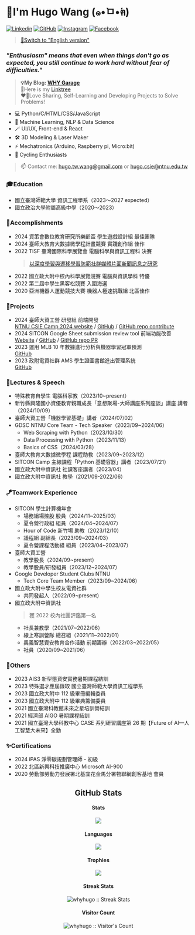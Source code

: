 # 👋I'm Hugo Wang (๑•̀ㅁ•́ฅ)

[![Linkedin](https://img.shields.io/badge/Linkedin_Hugo-0077B5.svg?logo=linkedin&logoColor=white&style=for-the-badge)](https://www.linkedin.com/in/whyhugo/)
[![GitHub](https://img.shields.io/badge/whyhugo-100000.svg?logo=github&logoColor=white&style=for-the-badge)](https://github.com/whyhugo)
[![Instagram](https://img.shields.io/badge/whyhugo.tw-E4405F.svg?logo=instagram&logoColor=white&style=for-the-badge)](https://www.instagram.com/whyhugo.tw/)
[![Facebook](https://img.shields.io/badge/whyhugo-1877F2.svg?logo=facebook&logoColor=white&style=for-the-badge)](https://www.facebook.com/whyhugo/)

> [📃Switch to "English version"](https://github.com/whyhugo/whyhugo/tree/main/english_version)
### *"Enthusiasm" means that even when things don't go as expected, you still continue to work hard without fear of difficulties."*
> **💡My Blog: [WHY Garage](https://whyhugo.me)**<br>
> 🌳Here is my [Linktree](https://links.whyhugo.me)  
> ❤️‍🔥Love Sharing, Self-Learning and Developing Projects to Solve Problems!

+ 💻 Python/C/HTML/CSS/JavaScript
+ 🧠 Machine Learning, NLP & Data Science
+ 🪄 UI/UX, Front-end & React
+ 🛠️ 3D Modeling & Laser Maker
+ ⚡ Mechatronics (Arduino, Raspberry pi, Micro:bit)
+ 🚴 Cycling Enthusiasts 
> 📫 Contact me: hugo.tw.wang@gmail.com or hugo.csie@ntnu.edu.tw

### 🎓Education
+ 國立臺灣師範大學 資訊工程學系（2023～2027 expected）
+ 國立政治大學附屬高級中學（2020～2023）

### 🏅Accomplishments
+ 2024 資策會數位教育研究所樂齡盃 學生遊戲設計組 最佳團隊
+ 2024 臺師大教育大數據微學程計畫競賽 實踐創作組 佳作
+ 2022 TISF 臺灣國際科學展覽會 電腦科學與資訊工程科 決賽
  > [以深度學習與遷移學習防範社群媒體片面新聞訊息之研究](https://www.ntsec.edu.tw/science/detail.aspx?a=21&cat=19270&sid=19394)
+ 2022 國立政大附中校內科學展覽競賽 電腦與資訊學科 特優
+ 2022 第二屆中學生黑客松競賽 入圍海選
+ 2020 亞洲機器人運動競技大賽 機器人極速挑戰組 北區佳作

### 🧩Projects
+ 2024 臺師大資工營 研發組 前端開發 <br>[NTNU CSIE Camp 2024 website](https://1892a2c0.camp.pages.dev) / [GitHub](https://github.com/CSIE-Camp/Camp_website_2024) / [GitHub repo contribute](https://github.com/CSIE-Camp/Camp_website_2024/graphs/contributors)
+ 2024 SITCON Google Sheet submission review tool 前端功能改善 <br>[Website](https://sitcon.org/submission-review/) / [GitHub](https://github.com/sitcon-tw/submission-review) / [GitHub repo PR](https://github.com/sitcon-tw/submission-review/pull/5)
+ 2023 運用 MLB 10 年數據進行分析與機器學習冠軍預測 <br>[GitHub](https://github.com/whyhugo/Data-Analysis-in-Sports)
+ 2023 政附電資社群 AMS 學生證圖書館進出管理系統 <br>[GitHub](https://github.com/ahsnccu-cim/lib-AMS)

### 🎤Lectures & Speech
+ 特殊教育自學生 電腦科家教（2023/10~present）
+ 新竹縣興隆國小資優教育親職成長「意想聚場-大師講座系列座談」講座 講者（2024/10/09）
+ 臺師大資工營「機器學習基礎」講者（2024/07/02）
+ GDSC NTNU Core Team - Tech Speaker（2023/09~2024/06）
  + Web Scraping with Python（2023/10/30）
  + Data Processing with Python（2023/11/13）
  + Basics of CSS（2024/03/28）
+ 臺師大教育大數據微學程 課程助教（2023/09~2023/12）
+ SITCON Camp 主線課程「Python 基礎容器」講者（2023/07/21）
+ 國立政大附中資訊社 社課客座講者（2023/04）
+ 國立政大附中資訊社 教學（2021/09-2022/06）

### 🪁Teamwork Experience
+ SITCON 學生計算機年會
  + 場務組場控股 股員（2024/11~2025/03）
  + 夏令營行政組 組員（2024/04~2024/07）
  + Hour of Code 新竹場 助教（2023/12/10）
  + 議程組 副組長（2023/09~2024/03）
  + 夏令營課程活動組 組員（2023/04~2023/07）
+ 臺師大資工營
  + 教學股長（2024/09~present）
  + 教學股員/研發組員（2023/12~2024/07）
+ Google Developer Student Clubs NTNU
  + Tech Core Team Member（2023/09~2024/06）
+ 國立政大附中學生校友電資社群
  + 共同發起人（2022/09~present）
+ 國立政大附中資訊社
  > 獲 2022 校內社團評鑑第一名  
  + 社長兼教學（2021/07~2022/06）
  + 線上寒訓營隊 總召組（2021/11~2022/01）
  + 奧義智慧資安教育合作活動 前期籌辦（2022/03~2022/05）
  + 社員（2020/09~2021/06）

### 🎯Others
+ 2023 AIS3 新型態資安實務暑期課程結訓
+ 2023 特殊選才應屆錄取 國立臺灣師範大學資訊工程學系
+ 2023 國立政大附中 112 級畢冊編輯委員
+ 2023 國立政大附中 112 級畢典籌備委員
+ 2021 國立臺灣科教館未來之星培訓營結訓
+ 2021 經濟部 AIGO 暑期課程結訓
+ 2021 國立臺灣大學科教中心 CASE 系列研習講座第 26 期【Future of AI—人工智慧大未來】全勤 

### ✨Certifications
+ 2024 iPAS 淨零碳規劃管理師 - 初級
+ 2022 北區新興科技推廣中心 Microsoft AI-900
+ 2020 勞動部勞動力發展署北基宜花金馬分署物聯網創客基地 會員

<!--
[![GitHub - Language Stats-Dark](https://github-readme-stats.vercel.app/api/top-langs/?username=whyhugo&layout=compact&langs_count=4&cache_seconds=7200&card_height=300&theme=chartreuse-dark#gh-dark-mode-only)](https://github.com/whyhugo/github-readme-stats#gh-dark-mode-only) [![GitHub Stats-Dark](https://github-readme-stats.vercel.app/api?username=whyhugo&show_icons=true&count_private=true&cache_seconds=7200&card_width=400&theme=chartreuse-dark#gh-dark-mode-only)](https://github.com/whyhugo/github-readme-stats#gh-dark-mode-only)


[![GitHub - Language Stats-Light](https://github-readme-stats.vercel.app/api/top-langs/?username=whyhugo&layout=compact&langs_count=4&cache_seconds=7200&card_height=300&theme=buefy#gh-light-mode-only)](https://github.com/whyhugo/github-readme-stats#gh-light-mode-only) [![GitHub Stats-Light](https://github-readme-stats.vercel.app/api?username=whyhugo&show_icons=true&count_private=true&cache_seconds=7200&card_width=400&card_width=500&theme=buefy#gh-light-mode-only)](https://github.com/whyhugo/github-readme-stats#gh-light-mode-only)


[![trophy](https://github-profile-trophy.vercel.app/?username=whyhugo&theme=chartreuse-dark&column=4&margin-w=15&margin-h=15)](https://github.com/whyhugo/github-profile-trophy)-->

<h2 align="center">GitHub Stats</h1>

<h4 align="center">Stats</h4>
<p align="center"> 
  <img src="https://github-readme-stats.vercel.app/api?username=whyhugo&show_icons=true&count_private=true&cache_seconds=7200&card_width=400&theme=gruvbox">
</p>

<h4 align="center">Languages</h4>
<p align="center"> 
  <img src="https://github-readme-stats.vercel.app/api/top-langs/?username=whyhugo&layout=compact&langs_count=4&cache_seconds=7200&card_height=300&theme=gruvbox">
</p>

<h4 align="center">Trophies</h4>
<p align="center"> 
  <img src="https://github-profile-trophy.vercel.app/?username=whyhugo&theme=gruvbox&column=4&margin-w=15&margin-h=15">
</p>

<h4 align="center">Streak Stats</h4>
<p align="center"><img src="https://streak-stats.demolab.com/?user=whyhugo&theme=gruvbox" alt="whyhugo :: Streak Stats" /></p>

<h4 align="center">Visitor Count</h4>
<p align="center"><img src="https://profile-counter.glitch.me/{whyhugo}/count.svg" alt="whyhugo :: Visitor's Count" /></p>
